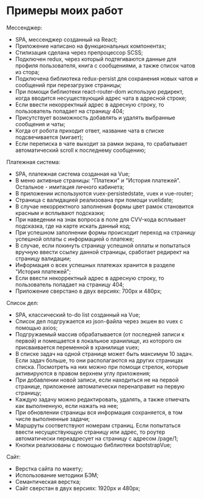 # Примеры моих работ

Мессенджер:
- SPA, мессенджер созданный на React;
- Приложение написано на функциональных компонентах;
- Стилизация сделана через препроцессор SCSS;
- Подключен redux, через который подтягиваются данные для профиля пользователя, книга с сообщениями, а также список чатов из стора;
- Подключена библиотека redux-persist для сохранения новых чатов и сообщений при перезагрузке страницы;
- При помощи библиотеки react-router-dom использую редирект, когда вводится несуществующий адрес чата в адресной строке;
- Если ввести некорректный адрес в адресную строку, то пользователь попадает на страницу 404;
- Присутствует возможность добавлять и удалять выбранные сообщения и чаты;
- Когда от робота приходит ответ, название чата в списке подсвечивается (мигает);
- Если переписка в чате выходит за рамки экрана, то срабатывает автоматический scroll к последнему сообщению;


Платежная система:
- SPA, платежная система созданная на Vue;
- В меню активные страницы: "Платежи" и "История платежей". Остальное - имитация личного кабинета;
- В приложении используются vuex-persistedstate, vuex и vue-router;
- Страница с валидацией реализована при помощи vuelidate;
- В случае некорректного заполнения формы цвет рамок становится красным и всплывают подсказки;
- При наведении на знак вопроса в поле для CVV-кода всплывает подсказка, где на карте искать данный код;
- При успешном заполнении формы происходит переход на страницу успешной оплаты с информацией о платеже;
- В случае, если покинуть страницу успешной оплаты и попытаться вручную ввести ссылку данной страницы, сработает редирект на страницу валидации;
- Информация о всех успешных платежах хранится в разделе "История платежей";
- Если ввести некорректный адрес в адресную строку, то пользователь попадает на страницу 404;
- Приложение сверстано в двух версиях: 700px и 480px;

Список дел:
- SPA, классический to-do list созданный на Vue;
- Список дел подгружается из json-файла через экшен во vuex с помощью axios;
- Подгружаемый массив обрабатывается (от последней записи к первой) и помещается в локальное хранилище, из которого он присваивается переменной в хранилище vuex;
- В списке задач на одной странице может быть максимум 10 задач. Если задач больше, то они располагаются на других страницах списка. Посмотреть на них можно при помощи стрелок, которые активируются в правом верхнем углу приложения;
- При добавлении новой записи, если находиться не на первой странице, приложение автоматически перенаправит на первую страницу;
- Каждую задачу можно редактировать, удалять, а также отмечать как выполненную, если нажать на нее;
- При обновлении страницы вся информация сохраняется, в том числе выполненные задачи;
- Маршруты соответствуют номерам страниц. Если попытаться ввести несуществующую страницу или адрес, то роутер автоматически переадресует на страницу с адресом /page/1;
- Кнопки реализованы с помощью библиотеки bootstrapVue;

Сайт:
- Верстка сайта по макету;
- Использование методики БЭМ;
- Семантическая верстка;
- Сайт сверстан в двух версиях: 1920px и 480px;